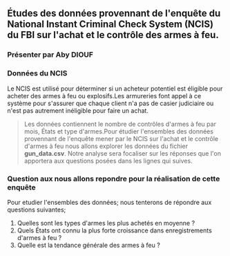 ## Études des données provennant de l'enquête du National Instant Criminal Check System (NCIS) du FBI sur l'achat et le contrôle des armes à feu.


### Présenter par Aby DIOUF

### Données du NCIS
Le NCIS est utilisé pour déterminer si un acheteur potentiel est éligible pour acheter des armes à feu ou explosifs.Les armureries font appel à ce système pour s'assurer que chaque client n'a pas de casier judiciaire ou n'est pas autrement inéligible pour faire un achat.

>Les données contiennent le nombre de contrôles d'armes à feu par mois, États et type d'armes.Pour étudier l'ensembles des données provennant de l'enquête mener par le NCIS sur l'achat et le contrôle d'armes à feu nous allons explorer les données du fichier **gun_data.csv**. Notre analyse sera focaliser sur les réponses que l'on apportera aux questions posées dans les lignes qui suives.

### Question aux nous allons repondre pour la réalisation de cette enquête

Pour etudier l'ensembles des données; nous tenterons de répondre aux questions suivantes;
1. Quelles sont les types d'armes les plus achetés en moyenne ?
2. Quels États ont connu la plus forte croissance dans enregistrements d'armes à feu ?
3. Quelle est la tendance générale des armes à feu ? 